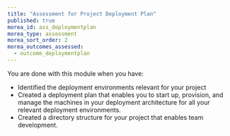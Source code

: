 ```yaml
---
title: "Assessment for Project Deployment Plan"
published: true
morea_id: ass_deploymentplan
morea_type: assessment
morea_sort_order: 2
morea_outcomes_assessed:
  - outcome_deploymentplan
---
```

You are done with this module when you have:

- Identified the deployment environments relevant for your project
- Created a deployment plan that enables you to start up, provision, and manage the machines in your deployment architecture for all your relevant deployment environments.
- Created a directory structure for your project that enables team development.
